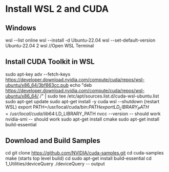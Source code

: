 Install WSL 2 and CUDA 
======================

Windows
-------
wsl --list online
wsl --install -d Ubuntu-22.04
wsl --set-default-version Ubuntu-22.04 2
wsl //Open WSL Terminal



Install CUDA Toolkit in WSL
---------------------------
sudo apt-key adv --fetch-keys https://developer.download.nvidia.com/compute/cuda/repos/wsl-ubuntu/x86_64/3bf863cc.pub
echo "deb https://developer.download.nvidia.com/compute/cuda/repos/wsl-ubuntu/x86_64/ /" | sudo tee /etc/apt/sources.list.d/cuda-wsl-ubuntu.list
sudo apt-get update
sudo apt-get install -y cuda
wsl --shutdown (restart WSL)
export PATH=/usr/local/cuda/bin:$PATH
export LD_LIBRARY_PATH=/usr/local/cuda/lib64:$LD_LIBRARY_PATH
nvcc --version 
  -- should work
nvidia-smi
  -- should work
sudo apt-get install cmake
sudo apt-get install build-essential

Download and Build Samples
---------------------------
cd
git clone https://github.com/NVIDIA/cuda-samples.git
cd cuda-samples
make (starts top level build)
cd sudo apt-get install build-essential
cd 1_Utilities/deviceQuery
./deviceQuery
  -- output
  
